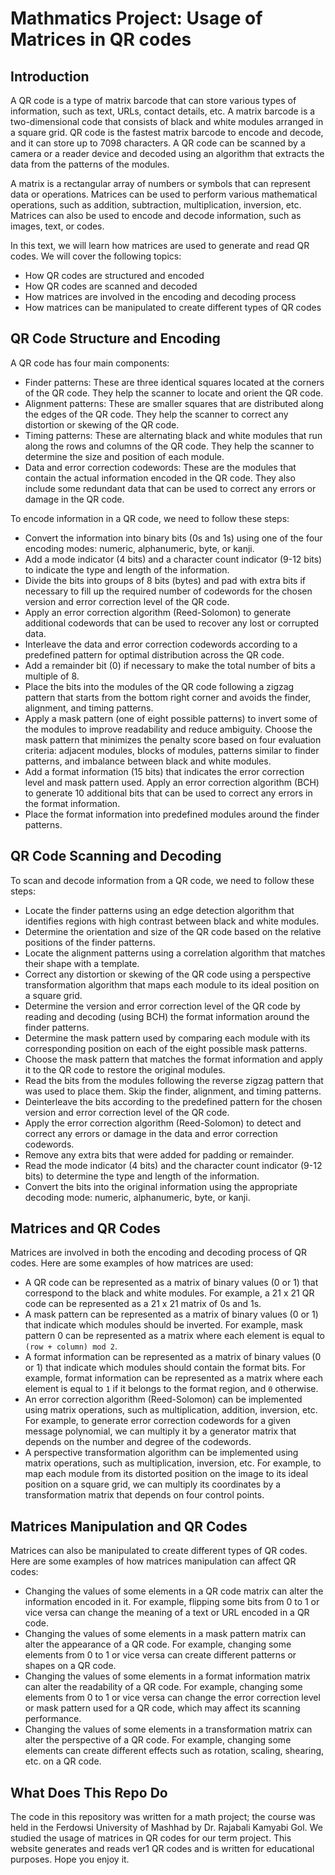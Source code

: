 # Mathmatics Project: Usage of Matrices in QR codes

## Introduction

A QR code is a type of matrix barcode that can store various types of information, such as text, URLs, contact details, etc. A matrix barcode is a two-dimensional code that consists of black and white modules arranged in a square grid. QR code is the fastest matrix barcode to encode and decode, and it can store up to 7098 characters. A QR code can be scanned by a camera or a reader device and decoded using an algorithm that extracts the data from the patterns of the modules.

A matrix is a rectangular array of numbers or symbols that can represent data or operations. Matrices can be used to perform various mathematical operations, such as addition, subtraction, multiplication, inversion, etc. Matrices can also be used to encode and decode information, such as images, text, or codes.

In this text, we will learn how matrices are used to generate and read QR codes. We will cover the following topics:

 - How QR codes are structured and encoded
 - How QR codes are scanned and decoded
 - How matrices are involved in the encoding and decoding process
 - How matrices can be manipulated to create different types of QR codes

## QR Code Structure and Encoding

A QR code has four main components:

 - Finder patterns: These are three identical squares located at the corners of the QR code. They help the scanner to locate and orient the QR code.
 - Alignment patterns: These are smaller squares that are distributed along the edges of the QR code. They help the scanner to correct any distortion or skewing of the QR code.
 - Timing patterns: These are alternating black and white modules that run along the rows and columns of the QR code. They help the scanner to determine the size and position of each module.
 - Data and error correction codewords: These are the modules that contain the actual information encoded in the QR code. They also include some redundant data that can be used to correct any errors or damage in the QR code.

To encode information in a QR code, we need to follow these steps:

 - Convert the information into binary bits (0s and 1s) using one of the four encoding modes: numeric, alphanumeric, byte, or kanji.
 - Add a mode indicator (4 bits) and a character count indicator (9-12 bits) to indicate the type and length of the information.
 - Divide the bits into groups of 8 bits (bytes) and pad with extra bits if necessary to fill up the required number of codewords for the chosen version and error correction level of the QR code.
 - Apply an error correction algorithm (Reed-Solomon) to generate additional codewords that can be used to recover any lost or corrupted data.
 - Interleave the data and error correction codewords according to a predefined pattern for optimal distribution across the QR code.
 - Add a remainder bit (0) if necessary to make the total number of bits a multiple of 8.
 - Place the bits into the modules of the QR code following a zigzag pattern that starts from the bottom right corner and avoids the finder, alignment, and timing patterns.
 - Apply a mask pattern (one of eight possible patterns) to invert some of the modules to improve readability and reduce ambiguity. Choose the mask pattern that minimizes the penalty score based on four evaluation criteria: adjacent modules, blocks of modules, patterns similar to finder patterns, and imbalance between black and white modules.
 - Add a format information (15 bits) that indicates the error correction level and mask pattern used. Apply an error correction algorithm (BCH) to generate 10 additional bits that can be used to correct any errors in the format information.
 - Place the format information into predefined modules around the finder patterns.

## QR Code Scanning and Decoding

To scan and decode information from a QR code, we need to follow these steps:

 - Locate the finder patterns using an edge detection algorithm that identifies regions with high contrast between black and white modules.
 - Determine the orientation and size of the QR code based on the relative positions of the finder patterns.
 - Locate the alignment patterns using a correlation algorithm that matches their shape with a template.
 - Correct any distortion or skewing of the QR code using a perspective transformation algorithm that maps each module to its ideal position on a square grid.
 - Determine the version and error correction level of the QR code by reading and decoding (using BCH) the format information around the finder patterns.
 - Determine the mask pattern used by comparing each module with its corresponding position on each of
the eight possible mask patterns.
- Choose the mask pattern that matches the format information and apply it to
the QR code to restore
the original modules.
- Read
the bits from
the modules following
the reverse zigzag pattern that was used
to place them. Skip
the finder, alignment, and timing patterns.
- Deinterleave
the bits according
to the predefined pattern for
the chosen version and error correction level of
the QR code.
- Apply
the error correction algorithm (Reed-Solomon) to detect and correct any errors or damage in
the data and error correction codewords.
- Remove any extra bits that were added for padding or remainder.
- Read
the mode indicator (4 bits) and
the character count indicator (9-12 bits) to determine
the type and length of
the information.
- Convert
the bits into
the original information using
the appropriate decoding mode: numeric, alphanumeric, byte, or kanji.

## Matrices and QR Codes

Matrices are involved in both the encoding and decoding process of QR codes. Here are some examples of how matrices are used:

- A QR code can be represented as a matrix of binary values (0 or 1) that correspond to the black and white modules. For example, a 21 x 21 QR code can be represented as a 21 x 21 matrix of 0s and 1s.
- A mask pattern can be represented as a matrix of binary values (0 or 1) that indicate which modules should be inverted. For example, mask pattern 0 can be represented as a matrix where each element is equal to `(row + column) mod 2`.
- A format information can be represented as a matrix of binary values (0 or 1) that indicate which modules should contain the format bits. For example, format information can be represented as a matrix where each element is equal to `1` if it belongs to the format region, and `0` otherwise.
- An error correction algorithm (Reed-Solomon) can be implemented using matrix operations, such as multiplication, addition, inversion, etc. For example, to generate error correction codewords for a given message polynomial, we can multiply it by a generator matrix that depends on the number and degree of the codewords.
- A perspective transformation algorithm can be implemented using matrix operations, such as multiplication, inversion, etc. For example, to map each module from its distorted position on the image to its ideal position on a square grid, we can multiply its coordinates by a transformation matrix that depends on four control points.

## Matrices Manipulation and QR Codes

Matrices can also be manipulated to create different types of QR codes. Here are some examples of how matrices manipulation can affect QR codes:

- Changing the values of some elements in a QR code matrix can alter the information encoded in it. For example, flipping some bits from 0 to 1 or vice versa can change the meaning of a text or URL encoded in a QR code.
- Changing the values of some elements in a mask pattern matrix can alter the appearance of a QR code. For example, changing some elements from 0 to 1 or vice versa can create different patterns or shapes on a QR code.
- Changing the values of some elements in a format information matrix can alter the readability of a QR code. For example, changing some elements from 0 to 1 or vice versa can change the error correction level or mask pattern used for a QR code, which may affect its scanning performance.
- Changing the values of some elements in a transformation matrix can alter the perspective of a QR code. For example, changing some elements can create different effects such as rotation, scaling, shearing, etc. on a QR code.

## What Does This Repo Do

The code in this repository was written for a math project; the course was held in the Ferdowsi University of Mashhad by Dr. Rajabali Kamyabi Gol. We studied the usage of matrices in QR codes for our term project.
This website generates and reads ver1 QR codes and is written for educational purposes.
Hope you enjoy it.
